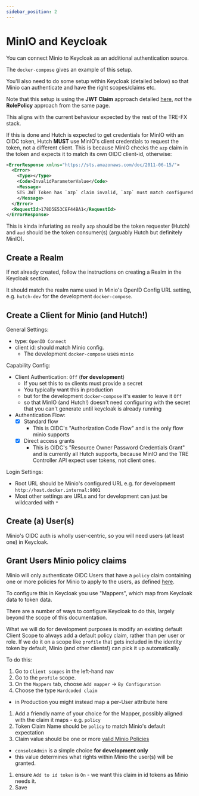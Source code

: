 ```yaml
---
sidebar_position: 2
---
```


# MinIO and Keycloak

You can connect Minio to Keycloak as an additional authentication source.

The `docker-compose` gives an example of this setup.

You'll also need to do some setup within Keycloak (detailed below) so that Minio can authenticate and have the right scopes/claims etc.

Note that this setup is using the **JWT Claim** approach detailed [here][Minio JWT Claim], *not* the **RolePolicy** approach from the same page.

This aligns with the current behaviour expected by the rest of the TRE-FX stack.

If this is done and Hutch is expected to get credentials for MinIO with an OIDC token, Hutch **MUST** use MinIO's client credentials to request the token, not a different client. This is because MinIO checks the `azp` claim in the token and expects it to match its own OIDC client-id, otherwise:

```xml
<ErrorResponse xmlns="https://sts.amazonaws.com/doc/2011-06-15/">
  <Error>
    <Type></Type>
    <Code>InvalidParameterValue</Code>
    <Message>
    STS JWT Token has `azp` claim invalid, `azp` must match configured OpenID Client ID
    </Message>
  </Error>
  <RequestId>178D5E53CEF44BA1</RequestId>
</ErrorResponse>
```

This is kinda infuriating as really `azp` should be the token requester (Hutch) and `aud` should be the token consumer(s) (arguably Hutch but definitely MinIO).

## Create a Realm

If not already created, follow the instructions on creating a Realm in the Keycloak section.

It should match the realm name used in Minio's OpenID Config URL setting, e.g. `hutch-dev` for the development `docker-compose`. 

## Create a Client for Minio (and Hutch!)

General Settings:

- type: `OpenID Connect`
- client id: should match Minio config.
  - The development `docker-compose` uses `minio`

Capability Config:

- Client Authentication: `Off` (**for development**)
  - If you set this to `On` clients must provide a secret
  - You typically want this in production
  - but for the development `docker-compose` it's easier to leave it `Off`
  - so that MinIO (and Hutch!) doesn't need configuring with the secret that you can't generate until keycloak is already running
- Authentication Flow:
  - [x] Standard flow
    - This is OIDC's "Authorization Code Flow" and is the only flow minio supports
  - [x] Direct access grants
    - This is OIDC's "Resource Owner Password Credentials Grant" and is currently all Hutch supports, because MinIO and the TRE Controller API expect user tokens, not client ones.

Login Settings:

- Root URL should be Minio's configured URL e.g. for development `http://host.docker.internal:9001`
- Most other settings are URLs and for development can just be wildcarded with `*`

## Create (a) User(s)

Minio's OIDC auth is wholly user-centric, so you will need users (at least one) in Keycloak.

## Grant Users Minio policy claims

Minio will only authenticate OIDC Users that have a `policy` claim containing one or more policies for Minio to apply to the users, as defined [here][Minio Policies].

To configure this in Keycloak you use "Mappers", which map from Keycloak data to token data.

There are a number of ways to configure Keycloak to do this, largely beyond the scope of this documentation.

What we will do for development purposes is modify an existing default Client Scope to always add a default policy claim, rather than per user or role. If we do it on a scope like `profile` that gets included in the identity token by default, Minio (and other clients!) can pick it up automatically.

To do this:

1. Go to `Client scopes` in the left-hand nav
1. Go to the `profile` scope.
1. On the `Mappers` tab, choose `Add mapper` -> `By Configuration`
1. Choose the type `Hardcoded claim`
  - in Production you might instead map a per-User attribute here
1. Add a friendly name of your choice for the Mapper, possibly aligned with the claim it maps - e.g. `policy`
1. Token Claim Name should be `policy` to match Minio's default expectation
1. Claim value should be one or more [valid Minio Policies][Minio Policies]
  - `consoleAdmin` is a simple choice **for development only**
  - this value determines what rights within Minio the user(s) will be granted.
1. ensure `Add to id token` is `On` - we want this claim in id tokens as Minio needs it.
1. Save

[Minio Policies]: https://min.io/docs/minio/linux/administration/identity-access-management/policy-based-access-control.html#minio-policy
[Minio JWT Claim]: https://min.io/docs/minio/linux/administration/identity-access-management/oidc-access-management.html#json-web-token-claim
